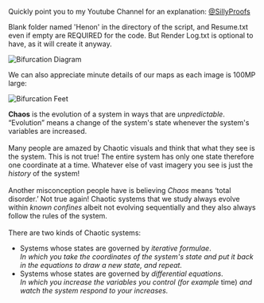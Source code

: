 Quickly point you to my Youtube Channel for an explanation: [@SillyProofs](https://www.youtube.com/@SillyProofs)

Blank folder named 'Henon' in the directory of the script, and Resume.txt even if empty are REQUIRED for the code. But Render Log.txt is optional to have, as it will create it anyway.

![Bifurcation Diagram](https://i.imgur.com/9fO61LJ.png)

We can also appreciate minute details of our maps as each image is 100MP large:

![Bifurcation Feet](https://i.imgur.com/GbkPX1Z.png)

**Chaos** is the evolution of a system in ways that are *unpredictable*.<br> “Evolution” means a change of the system's state whenever the system's variables are increased.<br><br>
Many people are amazed by Chaotic visuals and think that what they see is the system. This is not true! The entire system has only one state therefore one coordinate at a time. Whatever else of vast imagery you see is just the *history* of the system!<br><br>
Another misconception people have is believing *Chaos* means ‘total disorder.’ Not true again! Chaotic systems that we study always evolve within *known confines* albeit not evolving sequentially and they also always follow the rules of the system.<br><br>
There are two kinds of Chaotic systems:<br>
- Systems whose states are governed by *iterative formulae*.<br>
 *In which you take the coordinates of the system's state and put it back in the equations to draw a new state, and repeat.*
- Systems whose states are governed by *differential equations*.<br>
 *In which you increase the variables you control (for example* time) *and watch the system respond to your increases.*
